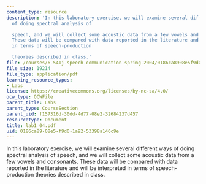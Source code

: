 ```yaml
---
content_type: resource
description: 'In this laboratory exercise, we will examine several different ways
  of doing spectral analysis of

  speech, and we will collect some acoustic data from a few vowels and consonants.
  These data will be compared with data reported in the literature and will be interpreted
  in terms of speech-production

  theories described in class.'
file: /courses/6-541j-speech-communication-spring-2004/0186ca8908e5f9d01a9253398a146c9e_lab1_04.pdf
file_size: 19214
file_type: application/pdf
learning_resource_types:
- Labs
license: https://creativecommons.org/licenses/by-nc-sa/4.0/
ocw_type: OCWFile
parent_title: Labs
parent_type: CourseSection
parent_uid: f157316d-30dd-4d77-08e2-32684237d457
resourcetype: Document
title: lab1_04.pdf
uid: 0186ca89-08e5-f9d0-1a92-53398a146c9e
---
```

In this laboratory exercise, we will examine several different ways of doing spectral analysis of
speech, and we will collect some acoustic data from a few vowels and consonants. These data will be compared with data reported in the literature and will be interpreted in terms of speech-production
theories described in class.